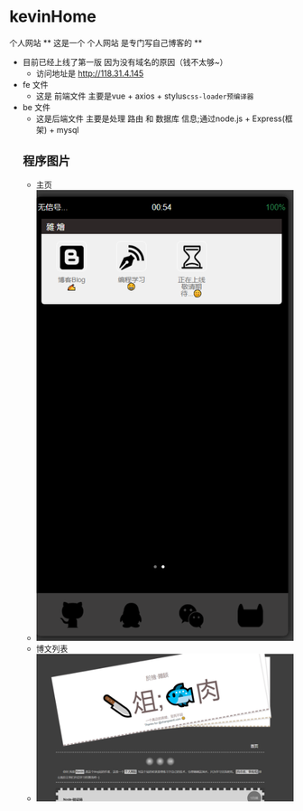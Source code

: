 # kevinHome
个人网站
** 这是一个 个人网站 是专门写自己博客的 **
- 目前已经上线了第一版 因为没有域名的原因（钱不太够~）
	- 访问地址是 http://118.31.4.145 
- fe 文件
  - 这是 前端文件 主要是vue + axios + stylus``css-loader预编译器``
- be 文件
  - 这是后端文件 主要是处理 路由 和 数据库 信息;通过node.js + Express(框架) + mysql 
  ## 程序图片
  - 主页
  - ![images](https://github.com/Keviniswhite/kevinHome/blob/master/%E4%B8%BB%E9%A1%B5.png)
  - 博文列表
  - ![images](https://github.com/Keviniswhite/kevinHome/blob/master/%E5%8D%9A%E6%96%87%E5%88%97%E8%A1%A8.png)

